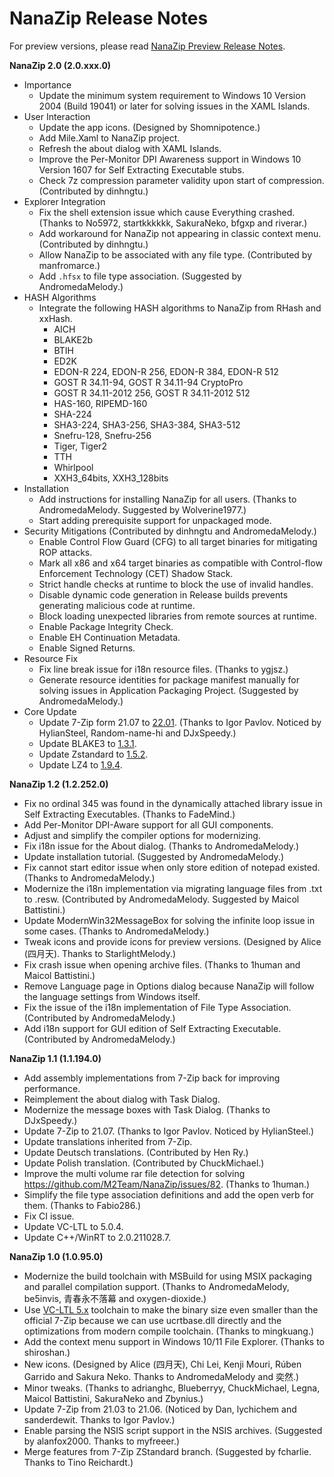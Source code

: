 ﻿# NanaZip Release Notes

For preview versions, please read
[NanaZip Preview Release Notes](ReleaseNotesPreview.md).

**NanaZip 2.0 (2.0.xxx.0)**

- Importance
  - Update the minimum system requirement to Windows 10 Version 2004
    (Build 19041) or later for solving issues in the XAML Islands.
- User Interaction
  - Update the app icons. (Designed by Shomnipotence.)
  - Add Mile.Xaml to NanaZip project.
  - Refresh the about dialog with XAML Islands.
  - Improve the Per-Monitor DPI Awareness support in Windows 10 Version 1607
    for Self Extracting Executable stubs.
  - Check 7z compression parameter validity upon start of compression.
    (Contributed by dinhngtu.)
- Explorer Integration
  - Fix the shell extension issue which cause Everything crashed. (Thanks to
    No5972, startkkkkkk, SakuraNeko, bfgxp and riverar.)
  - Add workaround for NanaZip not appearing in classic context menu.
    (Contributed by dinhngtu.)
  - Allow NanaZip to be associated with any file type. (Contributed by
    manfromarce.)
  - Add `.hfsx` to file type association. (Suggested by AndromedaMelody.)
- HASH Algorithms
  - Integrate the following HASH algorithms to NanaZip from RHash and xxHash.
    - AICH
    - BLAKE2b
    - BTIH
    - ED2K
    - EDON-R 224, EDON-R 256, EDON-R 384, EDON-R 512
    - GOST R 34.11-94, GOST R 34.11-94 CryptoPro
    - GOST R 34.11-2012 256, GOST R 34.11-2012 512
    - HAS-160, RIPEMD-160
    - SHA-224
    - SHA3-224, SHA3-256, SHA3-384, SHA3-512
    - Snefru-128, Snefru-256
    - Tiger, Tiger2
    - TTH
    - Whirlpool
    - XXH3_64bits, XXH3_128bits
- Installation
  - Add instructions for installing NanaZip for all users. (Thanks to
    AndromedaMelody. Suggested by Wolverine1977.)
  - Start adding prerequisite support for unpackaged mode.
- Security Mitigations (Contributed by dinhngtu and AndromedaMelody.)
  - Enable Control Flow Guard (CFG) to all target binaries for mitigating ROP
    attacks.
  - Mark all x86 and x64 target binaries as compatible with Control-flow
    Enforcement Technology (CET) Shadow Stack.
  - Strict handle checks at runtime to block the use of invalid handles.
  - Disable dynamic code generation in Release builds prevents generating
    malicious code at runtime.
  - Block loading unexpected libraries from remote sources at runtime.
  - Enable Package Integrity Check.
  - Enable EH Continuation Metadata.
  - Enable Signed Returns.
- Resource Fix
  - Fix line break issue for i18n resource files. (Thanks to ygjsz.)
  - Generate resource identities for package manifest manually for solving
    issues in Application Packaging Project. (Suggested by AndromedaMelody.)
- Core Update
  - Update 7-Zip form 21.07 to [22.01](https://www.7-zip.org/history.txt).
    (Thanks to Igor Pavlov. Noticed by HylianSteel, Random-name-hi and
    DJxSpeedy.)
  - Update BLAKE3 to
    [1.3.1](https://github.com/BLAKE3-team/BLAKE3/releases/tag/1.3.1).
  - Update Zstandard to
    [1.5.2](https://github.com/facebook/zstd/releases/tag/v1.5.2).
  - Update LZ4 to [1.9.4](https://github.com/lz4/lz4/releases/tag/v1.9.4).

**NanaZip 1.2 (1.2.252.0)**

- Fix no ordinal 345 was found in the dynamically attached library issue in
  Self Extracting Executables. (Thanks to FadeMind.)
- Add Per-Monitor DPI-Aware support for all GUI components.
- Adjust and simplify the compiler options for modernizing.
- Fix i18n issue for the About dialog. (Thanks to AndromedaMelody.)
- Update installation tutorial. (Suggested by AndromedaMelody.)
- Fix cannot start editor issue when only store edition of notepad existed.
  (Thanks to AndromedaMelody.)
- Modernize the i18n implementation via migrating language files from .txt to
  .resw. (Contributed by AndromedaMelody. Suggested by Maicol Battistini.)
- Update ModernWin32MessageBox for solving the infinite loop issue in some
  cases. (Thanks to AndromedaMelody.)
- Tweak icons and provide icons for preview versions. (Designed by Alice
  (四月天). Thanks to StarlightMelody.)
- Fix crash issue when opening archive files. (Thanks to 1human and Maicol
  Battistini.)
- Remove Language page in Options dialog because NanaZip will follow the
  language settings from Windows itself.
- Fix the issue of the i18n implementation of File Type Association.
  (Contributed by AndromedaMelody.)
- Add i18n support for GUI edition of Self Extracting Executable.
  (Contributed by AndromedaMelody.)

**NanaZip 1.1 (1.1.194.0)**

- Add assembly implementations from 7-Zip back for improving performance.
- Reimplement the about dialog with Task Dialog.
- Modernize the message boxes with Task Dialog. (Thanks to DJxSpeedy.)
- Update 7-Zip to 21.07. (Thanks to Igor Pavlov. Noticed by HylianSteel.)
- Update translations inherited from 7-Zip.
- Update Deutsch translations. (Contributed by Hen Ry.)
- Update Polish translation. (Contributed by ChuckMichael.)
- Improve the multi volume rar file detection for solving
  https://github.com/M2Team/NanaZip/issues/82. (Thanks to 1human.)
- Simplify the file type association definitions and add the open verb for
  them. (Thanks to Fabio286.)
- Fix CI issue.
- Update VC-LTL to 5.0.4.
- Update C++/WinRT to 2.0.211028.7.

**NanaZip 1.0 (1.0.95.0)**

- Modernize the build toolchain with MSBuild for using MSIX packaging and
  parallel compilation support. (Thanks to AndromedaMelody, be5invis,
  青春永不落幕 and oxygen-dioxide.)
- Use [VC-LTL 5.x](https://github.com/Chuyu-Team/VC-LTL5) toolchain to make the
  binary size even smaller than the official 7-Zip because we can use
  ucrtbase.dll directly and the optimizations from modern compile toolchain.
  (Thanks to mingkuang.)
- Add the context menu support in Windows 10/11 File Explorer. (Thanks to
  shiroshan.)
- New icons. (Designed by Alice (四月天), Chi Lei, Kenji Mouri, Rúben Garrido
  and Sakura Neko. Thanks to AndromedaMelody and 奕然.)
- Minor tweaks. (Thanks to adrianghc, Blueberryy, ChuckMichael, Legna, Maicol
  Battistini, SakuraNeko and Zbynius.)
- Update 7-Zip from 21.03 to 21.06. (Noticed by Dan, lychichem and sanderdewit.
  Thanks to Igor Pavlov.)
- Enable parsing the NSIS script support in the NSIS archives. (Suggested by
  alanfox2000. Thanks to myfreeer.)
- Merge features from 7-Zip ZStandard branch. (Suggested by fcharlie. Thanks to
  Tino Reichardt.)
